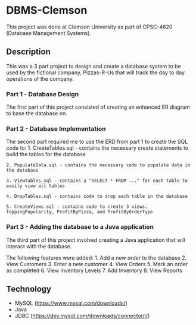 # DBMS-Clemson
This project was done at Clemson University as part of CPSC-4620 (Database Management Systems).

## Description

This was a 3 part project to design and create a database system to be used by the fictional company, Pizzas-R-Us that will track the day to day operations of the company.

### Part 1 - Database Design
  The first part of this project consisted of creating an enhanced ER diagram to base the database on.

### Part 2 - Database Implementation
  The second part required me to use the ERD from part 1 to create the SQL code to:
    1. CreateTables.sql - contains the necessary create statements to build the tables for the database
    
    2. PopulateData.sql - contains the necessary code to populate data in the database
    
    3. ViewTables.sql - contains a "SELECT * FROM ..." for each table to easily view all tables 
    
    4. DropTables.sql - contains code to drop each table in the database
    
    5. CreateViews.sql - contains code to create 3 views: ToppingPopularity, ProfitByPizza, and ProfitByOrderType

### Part 3 - Adding the database to a Java application
  The third part of this project involved creating a Java application that will interact with the database.
  
  The following features were added:
    1. Add a new order to the database
    2. View Customers
    3. Enter a new customer
    4. View Orders
    5. Mark an order as completed
    6. View Inventory Levels
    7. Add Inventory
    8. View Reports

## Technology
  - MySQL (https://www.mysql.com/downloads/)
  - Java
  - JDBC (https://dev.mysql.com/downloads/connector/j/)

